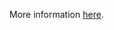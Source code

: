 More information [here](https://docs.prismacloud.io/en/enterprise-edition/policy-reference/kubernetes-policies/kubernetes-policy-index/ensure-that-the-service-account-key-file-argument-is-set-as-appropriate).
